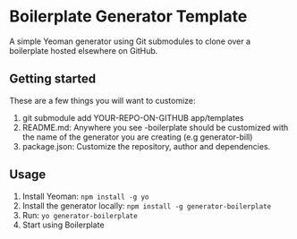 Boilerplate Generator Template
========================================

A simple Yeoman generator using Git submodules to clone over a boilerplate hosted elsewhere on GitHub.

Getting started
---------------

These are a few things you will want to customize:

1. git submodule add YOUR-REPO-ON-GITHUB app/templates
2. README.md: Anywhere you see -boilerplate should be customized with the name of the generator you are creating (e.g generator-bill)
3. package.json: Customize the repository, author and dependencies.

Usage
---------------

1. Install Yeoman: `npm install -g yo`
2. Install the generator locally: `npm install -g generator-boilerplate`
3. Run: `yo generator-boilerplate`
4. Start using Boilerplate

